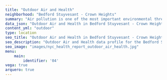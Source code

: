 ```yaml
---
title: "Outdoor Air and Health"
neighborhood: "Bedford Stuyvesant - Crown Heights"
summary: "Air pollution is one of the most important environmental threats to urban populations and while all people are exposed, pollutant emissions, levels of exposure, and population vulnerability vary across neighborhoods. Exposures to common air pollutants have been linked to respiratory and cardiovascular diseases, cancers, and premature deaths."
data_json: "Outdoor Air and Health in Bedford Stuyvesant - Crown Heights"
content_yml: "outdoor"
type: location
seo_title: "Outdoor Air and Health in Bedford Stuyvesant - Crown Heights"
seo_description: "Outdoor Air and Health data profile for the Bedford Stuyvesant - Crown Heights neighborhood of NYC."
seo_image: "images/nyc_health_report_outdoor_air_health.jpg"
menu:
    main:
        identifier: '04'
vega: true
arquero: true
---
```

